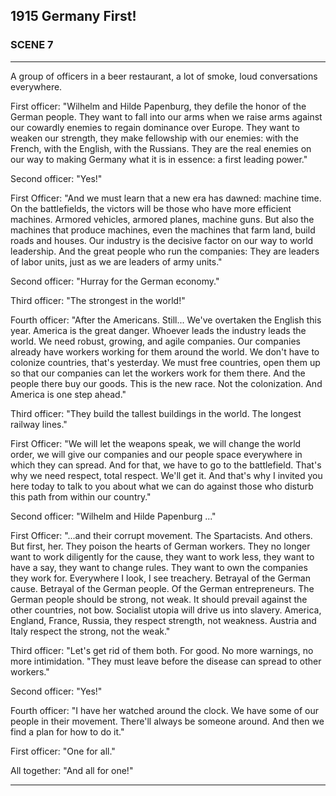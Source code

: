 
## **1915** Germany First!

### SCENE 7
____
A group of officers in a beer restaurant, a lot of smoke, loud conversations everywhere.

First officer: "Wilhelm and Hilde Papenburg, they defile the honor of the German people.
They want to fall into our arms when we raise arms against our cowardly enemies to regain dominance over Europe.
They want to weaken our strength, they make fellowship with our enemies: with the French, with the English, with the Russians.
They are the real enemies on our way to making Germany what it is in essence: a first leading power."

Second officer: "Yes!"

First Officer: "And we must learn that a new era has dawned: machine time.
On the battlefields, the victors will be those who have more efficient machines.
Armored vehicles, armored planes, machine guns.
But also the machines that produce machines, even the machines that farm land, build roads and houses.
Our industry is the decisive factor on our way to world leadership.
And the great people who run the companies: They are leaders of labor units, just as we are leaders of army units."

Second officer: "Hurray for the German economy."

Third officer: "The strongest in the world!"

Fourth officer: "After the Americans.
Still... We've overtaken the English this year.
America is the great danger.
Whoever leads the industry leads the world.
We need robust, growing, and agile companies.
Our companies already have workers working for them around the world.
We don't have to colonize countries, that's yesterday.
We must free countries, open them up so that our companies can let the workers work for them there.
And the people there buy our goods.
This is the new race.
Not the colonization.
And America is one step ahead."

Third officer: "They build the tallest buildings in the world.
The longest railway lines."

First Officer: "We will let the weapons speak, we will change the world order, we will give our companies and our people space everywhere in which they can spread.
And for that, we have to go to the battlefield.
That's why we need respect, total respect.
We'll get it.
And that's why I invited you here today to talk to you about what we can do against those who disturb this path from within our country."

Second officer: "Wilhelm and Hilde Papenburg ..."

First Officer: "...and their corrupt movement.
The Spartacists.
And others.
But first, her.
They poison the hearts of German workers.
They no longer want to work diligently for the cause, they want to work less, they want to have a say, they want to change rules.
They want to own the companies they work for.
Everywhere I look, I see treachery.
Betrayal of the German cause.
Betrayal of the German people.
Of the German entrepreneurs.
The German people should be strong, not weak.
It should prevail against the other countries, not bow.
Socialist utopia will drive us into slavery.
America, England, France, Russia, they respect strength, not weakness.
Austria and Italy respect the strong, not the weak."

Third officer: "Let's get rid of them both.
For good.
No more warnings, no more intimidation.
"They must leave before the disease can spread to other workers."

Second officer: "Yes!"

Fourth officer: "I have her watched around the clock.
We have some of our people in their movement.
There'll always be someone around.
And then we find a plan for how to do it."

First officer: "One for all."

All together: "And all for one!"
____

